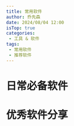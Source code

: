 ```yaml
---
title: 常用软件
author: 乔先森
date: 2024/08/04 12:00
isTop: true
categories:
 - 工具 & 软件
tags:
 - 常用软件
 - 推荐软件
---
```


# 日常必备软件


# 优秀软件分享
